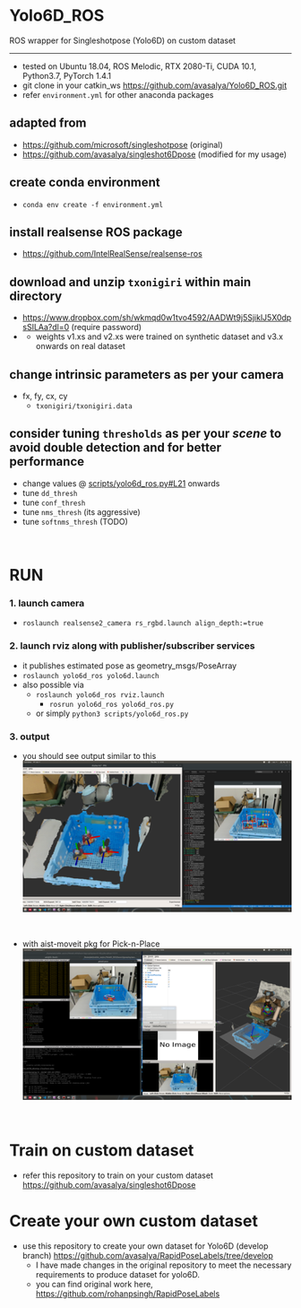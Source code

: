 # Yolo6D_ROS
ROS wrapper for Singleshotpose (Yolo6D) on custom dataset

****
* tested on Ubuntu 18.04, ROS Melodic, RTX 2080-Ti, CUDA 10.1, Python3.7, PyTorch 1.4.1
* git clone in your catkin_ws https://github.com/avasalya/Yolo6D_ROS.git
* refer `environment.yml` for other anaconda packages

## adapted from
* https://github.com/microsoft/singleshotpose (original)
* https://github.com/avasalya/singleshot6Dpose (modified for my usage)

## create conda environment
* `conda env create -f environment.yml`
<!-- * install following lib manually
`open3d`,
`rospkg`,
`chainer_mask_rcn`,
`pyrealsense2` -->

## install realsense ROS package
* https://github.com/IntelRealSense/realsense-ros

## download and unzip `txonigiri` within main directory
* https://www.dropbox.com/sh/wkmqd0w1tvo4592/AADWt9j5SjiklJ5X0dpsSILAa?dl=0 (require password)
*
	* weights v1.xs and v2.xs were trained on synthetic dataset and v3.x onwards on real dataset

## change intrinsic parameters as per your camera
* fx, fy, cx, cy
	* `txonigiri/txonigiri.data`


## consider tuning `thresholds` as per your *scene* to avoid double detection and for better performance
* change values @ [scripts/yolo6d_ros.py#L21](https://github.com/avasalya/Yolo6D_ROS/blob/a1569e1a106a3f329d20d21a6087f9b658df3fba/scripts/yolo6d_ros.py#L21) onwards
* tune `dd_thresh`
* tune `conf_thresh`
* tune `nms_thresh` (its aggressive)
* tune `softnms_thresh` (TODO)


<br />

# RUN
### 1. launch camera
* `roslaunch realsense2_camera rs_rgbd.launch align_depth:=true`

### 2. launch rviz along with publisher/subscriber services
*  it publishes estimated pose as geometry_msgs/PoseArray
* `roslaunch yolo6d_ros yolo6d.launch`
*  also possible via
	* `roslaunch yolo6d_ros rviz.launch`
    	* `rosrun yolo6d_ros yolo6d_ros.py`
    * or simply `python3 scripts/yolo6d_ros.py`


### 3. output
* you should see output similar to this
![Alt text](img/yolo6dpose.png?raw=true "yolo6d pose")

<br />

* with aist-moveit pkg for Pick-n-Place
![Alt text](img/onigiripick.png?raw=true "yolo6d pose")


<br />

# Train on custom dataset
* refer this repository to train on your custom dataset https://github.com/avasalya/singleshot6Dpose

# Create your own custom dataset
* use this repository to create your own dataset for Yolo6D (develop branch) https://github.com/avasalya/RapidPoseLabels/tree/develop
 	* I have made changes in the original repository to meet the necessary requirements to produce dataset for yolo6D.
	* you can find original work here, https://github.com/rohanpsingh/RapidPoseLabels

<!-- <br />
# Known issues -->
